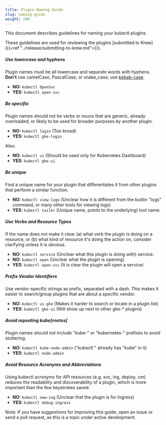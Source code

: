 ```yaml
---
title: Plugin Naming Guide
slug: naming-guide
weight: 200
---
```


This document describes guidelines for naming your kubectl plugins.

These guidelines are used for reviewing the plugins [submitted to Krew]({{<ref
"../release/submitting-to-krew.md">}}).

##### _Use lowercase and hyphens_

Plugin names must be all lowercase and separate words with hyphens.
**Don't** use camelCase, PascalCase, or snake_case; use
[kebab-case](http://wiki.c2.com/?KebabCase).

- **NO:** `kubectl OpenSvc`
- **YES:** `kubectl open-svc`

##### _Be specific_

Plugin names should not be verbs or nouns that are generic, already overloaded, or
likely to be used for broader purposes by another plugin.

- **NO:** `kubectl login` (Too broad)
- **YES:** `kubectl gke-login`

Also:

- **NO:** `kubectl ui` (Should be used only for Kubernetes Dashboard)
- **YES:** `kubectl gke-ui`

##### _Be unique_

Find a unique name for your plugin that differentiates it from other
plugins that perform a similar function.

- **NO:** `kubectl view-logs` (Unclear how it is different from the builtin
  "logs" command, or many other tools for viewing logs)
- **YES:** `kubectl tailer` (Unique name, points to the underlying)
  tool name.

##### _Use Verbs and Resource Types_

If the name does not make it clear (a) what verb the plugin is doing on a
resource, or (b) what kind of resource it's doing the action on, consider
clarifying unless it is obvious.

- **NO:** `kubectl service` (Unclear what this plugin is doing with)
  service.
- **NO:** `kubectl open` (Unclear what the plugin is opening)
- **YES:** `kubectl open-svc` (It is clear the plugin will open a service)

##### _Prefix Vendor Identifiers_

Use vendor-specific strings as prefix, separated with a dash. This makes it
easier to search/group plugins that are about a specific vendor.

- **NO:** `kubectl ui-gke` (Makes it harder to search or locate in a
  plugin list)
- **YES:** `kubectl gke-ui` (Will show up next to other gke-* plugins)

##### _Avoid repeating kube[rnetes]_

Plugin names should not include "kube-" or "kubernetes-" prefixes to avoid
stuttering.

- **NO:** `kubectl kube-node-admin` ("kubectl " already has "kube" in it)
- **YES:** `kubectl node-admin`

##### _Avoid Resource Acronyms and Abbreviations_

Using kubectl acronyms for API resources (e.g. svc, ing, deploy, cm) reduces
the readability and discoverability of a plugin, which is more important
than the few keystrokes saved.

- **NO:** `kubectl new-ing` (Unclear that the plugin is for Ingress)
- **YES:** `kubectl debug-ingress`

Note: If you have suggestions for improving this guide, open an issue or send a
pull request, as this is a topic under active development.
